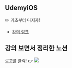 ## UdemyiOS

✏️ 기초부터 다지자! <br> 
- [강의 링크](https://www.udemy.com/course/ios-13-app-development-bootcamp/)

##  강의 보면서 정리한 노션  
로고를 클릭! 👉  <a href="https://clammy-kidney-91a.notion.site/Swift-9257a2e4467b4cb0b5b70d06f0a0a54c" target="_blank"><img src="https://img.shields.io/badge/Notion-000000?style=flat-square&logo=Notion&logoColor=white"/>

